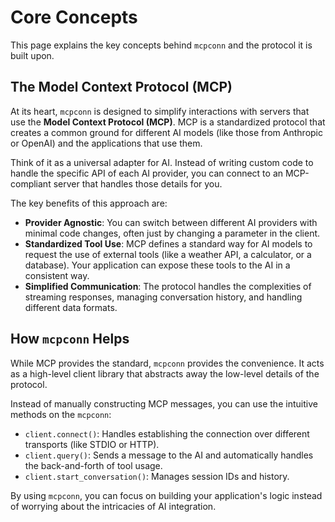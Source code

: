 # Core Concepts

This page explains the key concepts behind `mcpconn` and the protocol it is built upon.

## The Model Context Protocol (MCP)

At its heart, `mcpconn` is designed to simplify interactions with servers that use the **Model Context Protocol (MCP)**. MCP is a standardized protocol that creates a common ground for different AI models (like those from Anthropic or OpenAI) and the applications that use them.

Think of it as a universal adapter for AI. Instead of writing custom code to handle the specific API of each AI provider, you can connect to an MCP-compliant server that handles those details for you.

The key benefits of this approach are:

*   **Provider Agnostic**: You can switch between different AI providers with minimal code changes, often just by changing a parameter in the client.
*   **Standardized Tool Use**: MCP defines a standard way for AI models to request the use of external tools (like a weather API, a calculator, or a database). Your application can expose these tools to the AI in a consistent way.
*   **Simplified Communication**: The protocol handles the complexities of streaming responses, managing conversation history, and handling different data formats.

## How `mcpconn` Helps

While MCP provides the standard, `mcpconn` provides the convenience. It acts as a high-level client library that abstracts away the low-level details of the protocol.

Instead of manually constructing MCP messages, you can use the intuitive methods on the `mcpconn`:

*   `client.connect()`: Handles establishing the connection over different transports (like STDIO or HTTP).
*   `client.query()`: Sends a message to the AI and automatically handles the back-and-forth of tool usage.
*   `client.start_conversation()`: Manages session IDs and history.

By using `mcpconn`, you can focus on building your application's logic instead of worrying about the intricacies of AI integration. 